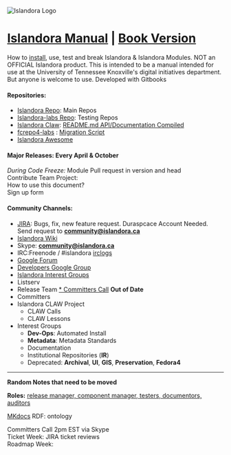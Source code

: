 ![Islandora Logo](http://islandora.ca/sites/default/files/Islandora.png)
# [Islandora Manual](https://github.com/utkdigitalinitiatives/Islandora_manual) | [Book Version](https://www.gitbook.com/book/utkdigitalinitiatives/islandora-manual/)
How to [install](install_islandora.md), use, test and break Islandora & Islandora Modules. NOT an OFFICIAL Islandora product. This is intended to be a manual intended for use at the University of Tennessee Knoxville's digital initiatives department. But anyone is welcome to use. Developed with Gitbooks

#### Repositories:
* [Islandora Repo](https://github.com/Islandora): Main Repos
* [Islandora-labs Repo](https://github.com/Islandora-Labs): Testing Repos
* [Islandora Claw](https://github.com/Islandora-CLAW/): [README.md API/Documentation Compiled](http://islandora-claw.github.io/CLAW/)
* [fcrepo4-labs](https://github.com/fcrepo4-labs) : [Migration Script](https://github.com/fcrepo4-exts/migration-utils)
* [Islandora Awesome](https://github.com/manez/islandora_awesome)

#### Major Releases: Every April & October
*During Code Freeze:* Module Pull request in version and head <br/>
Contribute Team Project:<br/>
How to use this document?<br/>
Sign up form<br/>


#### Community Channels:
* [JIRA](https://jira.duraspace.org/browse/ISLANDORA): Bugs, fix, new feature request. Duraspcace Account Needed. Send request to **community@islandora.ca**
* [Islandora Wiki](https://wiki.duraspace.org/display/ISLANDORA/Islandora)
* Skype: **community@islandora.ca**
* IRC:Freenode / #islandora [irclogs](http://irclogs.islandora.ca) 
* [Google Forum](https://groups.google.com/forum/#!topic/islandora)
* [Developers Google Group](https://groups.google.com/forum/?hl=en&fromgroups=#!forum/islandora-dev)
* [Islandora Interest Groups](https://github.com/islandora-interest-groups/)
* Listserv
* Release Team
[* Committers Call](http://islandora.ca/developers/committers_call) **Out of Date**
* Committers
* Islandora CLAW Project
  * CLAW Calls
  * CLAW Lessons
* Interest Groups
  * **Dev-Ops**: Automated Install
  * **Metadata**: Metadata Standards
  * Documentation
  * Institutional Repositories (**IR**)
  * Deprecated: **Archival**, **UI**, **GIS**, **Preservation**, **Fedora4**


---
**Random Notes that need to be moved**<br/>

**Roles:** [release manager, component manager, testers, documentors, auditors](http://islandora.ca/resources/contributors)

[MKdocs](http://www.mkdocs.org)
RDF: ontology

Committers Call 2pm EST via Skype <br/>
Ticket Week: JIRA ticket reviews <br/>
Roadmap Week: